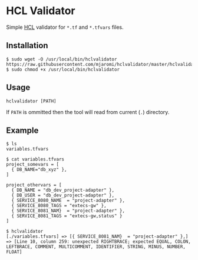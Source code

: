 # HCL Validator
Simple [HCL](https://github.com/hashicorp/hcl#hcl) validator for `*.tf` and `*.tfvars` files.

## Installation
```
$ sudo wget -O /usr/local/bin/hclvalidator https://raw.githubusercontent.com/mjaromi/hclvalidator/master/hclvalidator.py
$ sudo chmod +x /usr/local/bin/hclvalidator
```

## Usage
```
hclvalidator [PATH]
```
If `PATH` is ommitted then the tool will read from current (`.`) directory.

## Example
```
$ ls
variables.tfvars

$ cat variables.tfvars 
project_somevars = [
  { DB_NAME="db_xyz" },
]

project_othervars = [
  { DB_NAME = "db_dev_project-adapter" },
  { DB_USER = "db_dev_project-adapter" },
  { SERVICE_8080_NAME  = "project-adapter" },
  { SERVICE_8080_TAGS = "extecs-gw" },
  { SERVICE_8081_NAM}  = "project-adapter" },
  { SERVICE_8081_TAGS = "extecs-gw,status" }
]

$ hclvalidator 
[./variables.tfvars] => [{ SERVICE_8081_NAM}  = "project-adapter" },] => [Line 10, column 259: unexpected RIGHTBRACE; expected EQUAL, COLON, LEFTBRACE, COMMENT, MULTICOMMENT, IDENTIFIER, STRING, MINUS, NUMBER, FLOAT]
```
